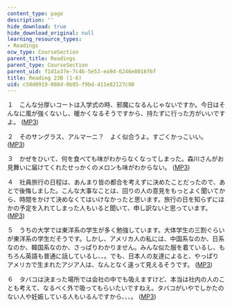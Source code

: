 ```yaml
---
content_type: page
description: ''
hide_download: true
hide_download_original: null
learning_resource_types:
- Readings
ocw_type: CourseSection
parent_title: Readings
parent_type: CourseSection
parent_uid: f1d1a37e-7c4b-5e53-ea9d-6246e8016f6f
title: Reading 23B (1-6)
uid: c50d0919-088d-0b95-f9bd-411e82127c98
---
```


１　こんな分厚いコートは入学式の時、邪魔になるんじゃないですか。今日はそんなに風が強くないし、暖かくなるそうですから、持たずに行った方がいいですよ。 ([MP3](/ans7870/21f/21f.505/f05/audio/Lesson23B-1.mp3))

２　そのサングラス、アルマーニ？　よく似合うよ。すごくかっこいい。 ([MP3](/ans7870/21f/21f.505/f05/audio/Lesson23B-2.mp3))

３　かぜをひいて、何を食べても味がわからなくなってしまった。森川さんがお見舞いに届けてくれたせっかくのメロンも味がわからない。 ([MP3](/ans7870/21f/21f.505/f05/audio/Lesson23B-3.mp3))

４　社員旅行の日程は、あんまり皆の都合を考えずに決めたことだったので、あとで後悔しました。こんな大事なことは、回りの人の意見をもっとよく聞いてから、時間をかけて決めなくてはいけなかったと思います。旅行の日を知らずにほかの予定を入れてしまった人もいると聞いて、申し訳ないと思っています。 ([MP3](/ans7870/21f/21f.505/f05/audio/Lesson23B-4.mp3))

５　うちの大学では東洋系の学生が多く勉強しています。大体学生の三割ぐらいが東洋系の学生だそうです。しかし、アメリカ人の私には、中国系なのか、日系なのか、韓国系なのか、さっぱりわかりません。みんな似た服を着ているし、もちろん英語も普通に話しているし、、。でも、日本人の友達によると、やっぱり アメリカで生まれたアジア人は、なんとなく違って見えるそうです。 ([MP3](/ans7870/21f/21f.505/f05/audio/Lesson23B-5.mp3))

６　タバコは決まった場所では会社の中でも吸えますけど、本当は社内の人のことも考えて、なるべく外で吸ってもらいたいですねえ。タバコがいやでしかたのない人や妊娠している人もいるんですから、、、。 ([MP3](/ans7870/21f/21f.505/f05/audio/Lesson23B-6.mp3))